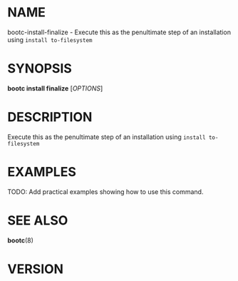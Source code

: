# NAME

bootc-install-finalize - Execute this as the penultimate step of an installation using `install to-filesystem`

# SYNOPSIS

**bootc install finalize** [*OPTIONS*]

# DESCRIPTION

Execute this as the penultimate step of an installation using `install to-filesystem`

<!-- BEGIN GENERATED OPTIONS -->
<!-- END GENERATED OPTIONS -->

# EXAMPLES

TODO: Add practical examples showing how to use this command.

# SEE ALSO

**bootc**(8)

# VERSION

<!-- VERSION PLACEHOLDER -->
